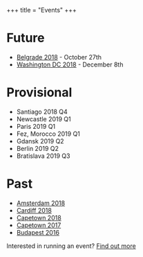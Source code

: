 +++
title = "Events"
+++

# Future
* [Belgrade 2018](https://belgrade2018.satrdays.org) - October 27th
* [Washington DC 2018](https://dc2018.satrdays.org) - December 8th

# Provisional
* Santiago 2018 Q4
* Newcastle 2019 Q1
* Paris 2019 Q1
* Fez, Morocco 2019 Q1
* Gdansk 2019 Q2
* Berlin 2019 Q2
* Bratislava 2019 Q3

# Past
* [Amsterdam 2018](https://amsterdam2018.satrdays.org)
* [Cardiff 2018](http://cardiff2018.satrdays.org/)
* [Capetown 2018](http://capetown2018.satrdays.org/)
* [Capetown 2017](http://capetown2017.satrdays.org/)
* [Budapest 2016](http://budapest2016.satrdays.org/)

Interested in running an event? [Find out more](https://knowledgebase.satrdays.org/newevents/)
